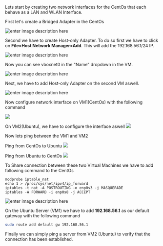 Lets start by creating two network interfaces for the CentOs that each behave as a LAN and WLAN Interface.

First let's create a Bridged Adapter in the CentOs

![enter image description here](https://i.imgur.com/LIAqJrm.png)

Second we have to create Host-only Adapter. To do so first we have to click on **File>Host Network Manager>Add**. This will add the 192.168.56.1/24 IP.

![enter image description here](https://i.imgur.com/BqJuEME.png)

Now you can see vboxnet0 in the "Name" dropdown in the VM.

![enter image description here](https://i.imgur.com/56STXlD.png)

Next, we have to add Host-only Adapter on the second VM aswell.

![enter image description here](https://i.imgur.com/3TYVSre.png)

Now configure network interface on VM1(CentOs) with the following command

![](https://i.imgur.com/D0BJ9zl.png)

On VM2(Ubuntu), we have to configure the interface aswell
![](https://i.imgur.com/1vTIwBF.png)

Now lets ping between the VM1 and VM2

Ping from CentOs to Ubuntu
![](https://i.imgur.com/FKg5Ven.png)

Ping from Ubuntu to CentOs
![](https://i.imgur.com/1pchNGc.png)

To Share connection between these two Virtual Machines we have to add following command to the CentOs

`modprobe iptable_nat`  
`echo 1 > /proc/sys/net/ipv4/ip_forward`  
`iptables -t nat -A POSTROUTING -o enp0s3 -j MASQUERADE`  
`iptables -A FORWARD -i enp0s8 -j ACCEPT`

![enter image description here](https://i.imgur.com/uj3deaS.png)

On the Ubuntu Server (VM1) we have to add **192.168.56.1** as our default gateway with the following command

```bash
sudo route add default gw 192.168.56.1
```

Finally we can simply ping a server from VM2 (Ubuntu) to verify that the connection has been established.
